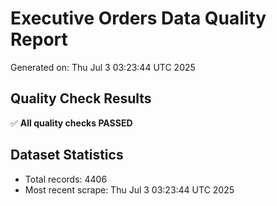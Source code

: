 # Executive Orders Data Quality Report
Generated on: Thu Jul  3 03:23:44 UTC 2025

## Quality Check Results
✅ **All quality checks PASSED**

## Dataset Statistics
- Total records: 4406
- Most recent scrape: Thu Jul  3 03:23:44 UTC 2025
